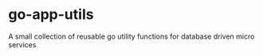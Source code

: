 # go-app-utils
A small collection of reusable go utility functions for database driven micro services
